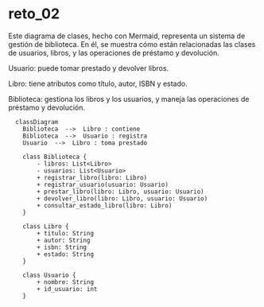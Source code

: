# reto_02

Este diagrama de clases, hecho con Mermaid, representa un sistema de gestión de biblioteca. En él, se muestra cómo están relacionadas las clases de usuarios, libros, y las operaciones de préstamo y devolución.

Usuario: puede tomar prestado y devolver libros.

Libro: tiene atributos como título, autor, ISBN y estado.

Biblioteca: gestiona los libros y los usuarios, y maneja las operaciones de préstamo y devolución.

```mermaid
  classDiagram
    Biblioteca  -->  Libro : contiene
    Biblioteca  -->  Usuario : registra
    Usuario  -->  Libro : toma prestado

    class Biblioteca {
        - libros: List<Libro>
        - usuarios: List<Usuario>
        + registrar_libro(libro: Libro)
        + registrar_usuario(usuario: Usuario)
        + prestar_libro(libro: Libro, usuario: Usuario)
        + devolver_libro(libro: Libro, usuario: Usuario)
        + consultar_estado_libro(libro: Libro)
    }
 
    class Libro {
        + titulo: String
        + autor: String
        + isbn: String
        + estado: String
    }

    class Usuario {
        + nombre: String
        + id_usuario: int
    }
